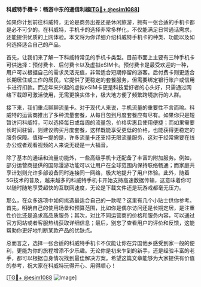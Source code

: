 **科威特手機卡：畅游中东的通信利器[[TG💪+ @esim1088](https://t.me/s/esim1088)]**

如果你计划前往科威特，无论是商务出差还是休闲旅游，拥有一张合适的手机卡都是必不可少的。在科威特，手机卡的选择非常多样化，不仅能满足日常通话需求，还能提供优质的上网体验。本文将为你详细介绍科威特手机卡的种类、功能以及如何选择适合自己的产品。

首先，让我们来了解一下科威特常见的手机卡类型。目前市面上主要有三种手机卡可供选择：预付费卡、后付费卡以及虚拟eSIM卡。预付费卡是最受欢迎的一种，用户可以根据自己的需求灵活充值，非常适合短期停留的游客。后付费卡则更适合长期居住或工作的居民，它提供了更稳定的套餐服务，但需要绑定银行账户或信用卡进行扣款。而近年来兴起的虚拟eSIM卡更是科技爱好者的心头好，只需通过网络下载即可激活使用，无需更换实体卡，极大地方便了频繁跨境旅行的人群。

接下来，我们重点聊聊流量卡。对于现代人来说，手机流量的重要性不言而喻。科威特的运营商推出了多种流量套餐，从每日包到月度套餐应有尽有。如果你只是短暂访问科威特，可以选择每日或每周的流量包，价格实惠且使用便捷；而如果需要长时间驻留，则建议购买月度套餐，这样既能享受更低的价格，也能获得更稳定的服务保障。值得一提的是，许多流量卡还支持无限流量服务，这对于经常需要在线办公或者观看视频的人来说无疑是一大福音。

除了基本的通话和流量功能外，一些高级手机卡还配备了丰富的附加服务。例如，部分运营商提供的国际漫游功能可以让用户在全球范围内保持联络畅通；而家庭共享计划则允许多部设备同时连接同一网络，极大地提升了用户体验。此外，随着5G技术的普及，越来越多的科威特手机卡开始支持高速数据传输，这意味着你可以随时随地享受超快的互联网速度，无论是下载文件还是玩游戏都毫无压力。

那么，在众多选项中如何挑选最适合自己的一款呢？这里有几个小贴士供你参考。首先，明确自己的使用场景和预算范围，比如你是偶尔访问还是长期定居，是注重性价比还是追求高品质服务；其次，对比不同运营商的价格和服务内容，可以通过官方网站或者客服热线获取详细信息；最后，别忘了查看用户的评价和反馈，这能帮助你更好地判断某款产品的优缺点。

总而言之，选择一张合适的科威特手机卡不仅能让你在异国他乡感受到家一般的便利，更能为你的旅程增添不少乐趣。无论你是初来乍到的新手，还是经验丰富的老手，都可以根据自身情况找到最佳解决方案。希望这篇文章能够为大家提供有价值的参考，祝大家在科威特玩得开心、用得顺心！

[[TG💪+ @esim1088](https://t.me/s/esim1088) ![Image](https://i.postimg.cc/4NQfJmqS/Snipaste-2025-05-13-00-14-12.png)]